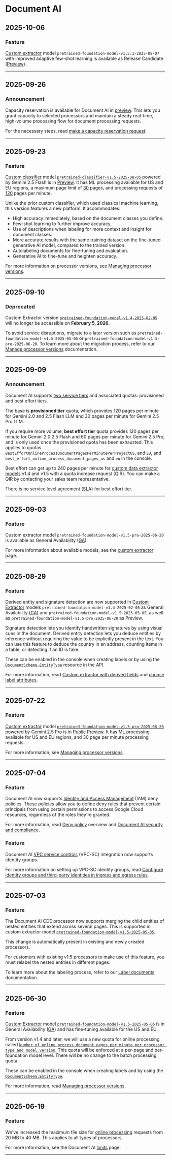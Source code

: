 # Document AI

## 2025-10-06

### Feature

[Custom extractor](https://cloud.google.com/document-ai/docs/ce-with-genai) model
`pretrained-foundation-model-v1.5.1-2025-08-07` with improved adaptive few-shot
learning is available as Release Candidate
([Preview](https://cloud.google.com/products/#product-launch-stages)).

---
## 2025-09-26

### Announcement

Capacity reservation is available for Document AI in
[preview](https://cloud.google.com/products/#product-launch-stages). This lets you
grant capacity to selected processors and maintain a steady real-time, high-volume
processing flow for document processing requests.

For the necessary steps, read [make a capacity reservation
request](https://cloud.google.com/document-ai/quotas#capacity-reservation).

---
## 2025-09-23

### Feature

[Custom classifier](https://cloud.google.com/document-ai/docs/custom-classifier)
model [`pretrained-classifier-v1.5-2025-08-05`](https://cloud.google.com/document-ai/docs/custom-classifier#models)
powered by Gemini 2.5 Flash is in [Preview](https://cloud.google.com/products/#product-launch-stages). It has ML processing available for US and EU regions, a
maximum page limit of [30](https://cloud.google.com/document-ai/limits#classification_processors) pages,
and processing requests of [120](https://cloud.google.com/document-ai/quotas#service_tiers) pages per minute.

Unlike the prior custom classifier, which used classical
machine learning, this version features a new platform. It accommodates:

* High accuracy immediately, based on the document classes you define.
* Few-shot learning to further improve accuracy.
* Use of descriptions when labeling for more context and insight for document classes.
* More accurate results with the same training dataset on the fine-tuned generative AI model, compared to the trained version.
* Autolabeling documents for fine-tuning and evaluation.
* Generative AI to fine-tune and heighten accuracy.

For more information on processor versions, see [Managing processor
versions](https://cloud.google.com/document-ai/docs/manage-processor-versions).

---
## 2025-09-10

### Deprecated

Custom Extractor version [`pretrained-foundation-model-v1.4-2025-02-05`](https://cloud.google.com/document-ai/docs/processors-list#processor_cde) will no longer be accessible on **February 5, 2026**.

To avoid service disruptions, migrate to a later version such as
`pretrained-foundation-model-v1.5-2025-05-05` or `pretrained-foundation-model-v1.5-pro-2025-06-20`.
To learn more about the migration process, refer to our [Manage processor
versions](https://cloud.google.com/document-ai/docs/manage-processor-versions) documentation.

---
## 2025-09-09

### Announcement

Document AI supports [two service tiers](https://cloud.google.com/document-ai/quotas#service_tiers)
and associated quotas: provisioned and best effort tiers.

The base is **provisioned tier** quota, which provides 120 pages per minute for
Gemini 2.0 and 2.5 Flash LLM and 30 pages per minute for Gemini
2.5 Pro LLM.

If you require more volume, **best effort tier** quota provides 120 pages per
minute for Gemini 2.0 2.5 Flash and 60 pages per minute for
Gemini 2.5 Pro, and is only used once the provisioned quota has been
exhausted. This applies to quotas `BestEffortOnlineProcessDocumentPagesPerMinutePerProjectUS`,
and `EU`, and `best_effort_online_process_document_pages_us` and `eu` in the console.

Best effort can get up to 240 pages per minute for [custom data extractor
models](https://cloud.google.com/document-ai/docs/ce-with-genai)
v1.4 and v1.5 with a quota increase request (QIR). You can make a QIR by
contacting your sales team representative.

There is no service level agreement [(SLA)](https://cloud.google.com/document-ai/sla)
for best effort tier.

---
## 2025-09-03

### Feature

Custom extractor model `pretrained-foundation-model-v1.5-pro-2025-06-20` is
available as General Availability ([GA](https://cloud.google.com/products/#product-launch-stages)).

For more information about available models, see the [custom
extractor](https://cloud.google.com/document-ai/docs/ce-with-genai) page.

---
## 2025-08-29

### Feature

Derived entity and signature detection are now supported in [Custom
Extractor](https://cloud.google.com/document-ai/docs/ce-with-genai) models `pretrained-foundation-model-v1.4-2025-02-05`
as General Availability [(GA)](https://cloud.google.com/products/#product-launch-stages)
and `pretrained-foundation-model-v1.5-2025-05-05`, as well as `pretrained-foundation-model-v1.5-pro-2025-06-20`
as Preview.

Signature detection lets you identify handwritten signatures by using visual
cues in the document. Derived entity detection lets you deduce entities by
inference without requiring the value to be explicitly present in the text. You
can use this feature to deduce the country in an address, counting items in a
table, or detecting if an ID is fake.

These can be enabled in the console when creating labels or by using the
[`DocumentSchema.EntityType`](https://cloud.google.com/document-ai/docs/reference/rpc/google.cloud.documentai.v1#entitytype)
resource in the API.

For more information, read [Custom extractor with derived
fields](https://cloud.google.com/document-ai/docs/ce-derived-signature) and [choose label
attributes](https://cloud.google.com/document-ai/docs/create-dataset#choose_label_attributes).

---
## 2025-07-22

### Feature

[Custom extractor](https://cloud.google.com/document-ai/docs/ce-with-genai) model [`pretrained-foundation-model-v1.5-pro-2025-06-20`](https://cloud.google.com/document-ai/docs/processors-list#processor_cde) powered by Gemini 2.5 Pro is in [Public Preview](https://cloud.google.com/products/#product-launch-stages). It has ML processing available for US and EU regions, and 30 page per minute processing requests.

For more information, see [Managing processor versions](https://cloud.google.com/document-ai/docs/manage-processor-versions#import).

---
## 2025-07-04

### Feature

Document AI now supports [Identity and Access Management](https://cloud.google.com/iam/docs/overview) (IAM) deny policies. These policies allow you to define deny rules that prevent certain principals from using certain permissions to access Google Cloud resources, regardless of the roles they're granted.

For more information, read [Deny policy](https://cloud.google.com/iam/docs/deny-overview) overview and [Document AI security and compliance](https://cloud.google.com/document-ai/docs/security).

### Feature

Document AI [VPC service controls](https://cloud.google.com/vpc-service-controls/docs/overview) (VPC-SC) integration now supports identity groups.

For more information on setting up VPC-SC identity groups, read [Configure identity groups and third-party identities in ingress and egress rules](https://cloud.google.com/vpc-service-controls/docs/configure-identity-groups).

---
## 2025-07-03

### Feature

The Document AI CDE processor now supports merging the child entities of nested entities that extend across several pages. This is supported in custom extractor model [`pretrained-foundation-model-v1.5-2025-05-05`](https://cloud.google.com/document-ai/docs/processors-list#processor_cde).

This change is automatically present in existing and newly created processors.

For customers with existing v1.5 processors to make use of this feature, you must relabel the nested entities in different pages.

To learn more about the labeling process, refer to our [Label documents](https://cloud.google.com/document-ai/docs/label-documents) documentation.

---
## 2025-06-30

### Feature

[Custom Extractor](https://cloud.google.com/document-ai/docs/ce-with-genai) model [`pretrained-foundation-model-v1.5-2025-05-05`](https://cloud.google.com/document-ai/docs/processors-list#processor_cde) is in General Availability ([GA](https://cloud.google.com/products/#product-launch-stages)) and has fine-tuning available for the US and EU.

From version v1.4 and later, we will use a new quota for online processing called [`Number of online process document pages per minute per processor type and model version`](https://cloud.google.com/document-ai/quotas#quotas_list). This quota will be enforced at a per-page and per-foundation model level. There will be no change to the batch processing quota.

These can be enabled in the console when creating labels and by using the [`DocumentSchema.EntityType`](https://cloud.google.com/document-ai/docs/reference/rpc/google.cloud.documentai.v1#entitytype).

For more information, read [Managing processor versions](https://cloud.google.com/document-ai/docs/manage-processor-versions#import).

---
## 2025-06-19

### Feature

We've increased the maximum file size for [online processing](https://cloud.google.com/document-ai/docs/reference/rest/v1/projects.locations.processors/process) requests from 20 MB to 40 MB. This applies to all types of processors.

For more information, see the Document AI [limits](https://cloud.google.com/document-ai/limits#content_limits) page.

---
